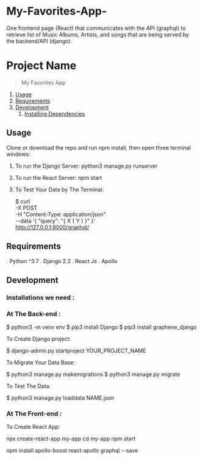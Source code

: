 # My-Favorites-App-
One frontend page (React) that communicates with the API (graphql) to retrieve list of Music Albums, Artists, and songs that are being served by the backend/API (django).


# Project Name

>  My Favorites App



1. [Usage](#Usage)
1. [Requirements](#requirements)
1. [Development](#development)
    1. [Installing Dependencies](#installing-dependencies)
  

## Usage
  Clone or download the repo and run npm install, then open three terminal windows:
1. To run the Django Server: python3 manage.py runserver
2. To run the React Server: npm start
3. To Test Your Data by The Terminal: 

    $ curl \
      -X POST \
      -H "Content-Type: application/json" \
      --data '{ "query": "{ X { Y } }" }' \
      http://127.0.0.1:8000/graphql/

 

## Requirements

. Python ^3.7
. Django 2.2
. React Js
. Apollo

## Development

### Installations we need : 

 
### At The Back-end :


$ python3 -m venv env
$ pip3 install Django
$ pip3 install graphene_django 

To Create Django project:

$ django-admin.py startproject YOUR_PROJECT_NAME 

To Migrate Your Data Base: 

$ python3 manage.py makemigrations
$ python3 manage.py migrate

To Test The Data:

$ python3 manage.py loaddata NAME.json



### At The Front-end : 


To Create React App:

npx create-react-app my-app
cd my-app
npm start


npm install apollo-boost react-apollo graphql --save



 


